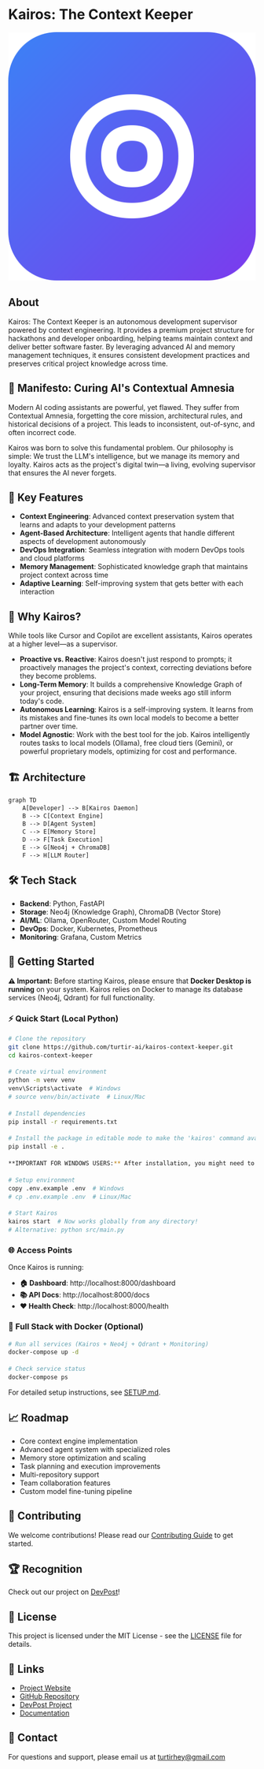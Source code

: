 # Kairos: The Context Keeper

![Kairos Banner](docs/logo.svg)

## About

Kairos: The Context Keeper is an autonomous development supervisor powered by context engineering. It provides a premium project structure for hackathons and developer onboarding, helping teams maintain context and deliver better software faster. By leveraging advanced AI and memory management techniques, it ensures consistent development practices and preserves critical project knowledge across time.

## 📖 Manifesto: Curing AI's Contextual Amnesia

Modern AI coding assistants are powerful, yet flawed. They suffer from Contextual Amnesia, forgetting the core mission, architectural rules, and historical decisions of a project. This leads to inconsistent, out-of-sync, and often incorrect code.

Kairos was born to solve this fundamental problem. Our philosophy is simple: We trust the LLM's intelligence, but we manage its memory and loyalty. Kairos acts as the project's digital twin—a living, evolving supervisor that ensures the AI never forgets.

## 🧠 Key Features

* **Context Engineering**: Advanced context preservation system that learns and adapts to your development patterns
* **Agent-Based Architecture**: Intelligent agents that handle different aspects of development autonomously
* **DevOps Integration**: Seamless integration with modern DevOps tools and cloud platforms
* **Memory Management**: Sophisticated knowledge graph that maintains project context across time
* **Adaptive Learning**: Self-improving system that gets better with each interaction

## 🤔 Why Kairos?

While tools like Cursor and Copilot are excellent assistants, Kairos operates at a higher level—as a supervisor.

* **Proactive vs. Reactive**: Kairos doesn't just respond to prompts; it proactively manages the project's context, correcting deviations before they become problems.
* **Long-Term Memory**: It builds a comprehensive Knowledge Graph of your project, ensuring that decisions made weeks ago still inform today's code.
* **Autonomous Learning**: Kairos is a self-improving system. It learns from its mistakes and fine-tunes its own local models to become a better partner over time.
* **Model Agnostic**: Work with the best tool for the job. Kairos intelligently routes tasks to local models (Ollama), free cloud tiers (Gemini), or powerful proprietary models, optimizing for cost and performance.

## 🏗️ Architecture

```mermaid
graph TD
    A[Developer] --> B[Kairos Daemon]
    B --> C[Context Engine]
    B --> D[Agent System]
    C --> E[Memory Store]
    D --> F[Task Execution]
    E --> G[Neo4j + ChromaDB]
    F --> H[LLM Router]
```

## 🛠️ Tech Stack

* **Backend**: Python, FastAPI
* **Storage**: Neo4j (Knowledge Graph), ChromaDB (Vector Store)
* **AI/ML**: Ollama, OpenRouter, Custom Model Routing
* **DevOps**: Docker, Kubernetes, Prometheus
* **Monitoring**: Grafana, Custom Metrics

## 🚀 Getting Started

**⚠️ Important:** Before starting Kairos, please ensure that **Docker Desktop is running** on your system. Kairos relies on Docker to manage its database services (Neo4j, Qdrant) for full functionality.

### ⚡ Quick Start (Local Python)

```bash
# Clone the repository
git clone https://github.com/turtir-ai/kairos-context-keeper.git
cd kairos-context-keeper

# Create virtual environment
python -m venv venv
venv\Scripts\activate  # Windows
# source venv/bin/activate  # Linux/Mac

# Install dependencies
pip install -r requirements.txt

# Install the package in editable mode to make the 'kairos' command available globally
pip install -e .

**IMPORTANT FOR WINDOWS USERS:** After installation, you might need to add Python's user script directory to your system's PATH to run the `kairos` command globally. This is typically located at `C:\Users\YourUsername\AppData\Roaming\Python\Python312\Scripts`. You can add this to your PATH environment variable in Windows System Properties.

# Setup environment
copy .env.example .env  # Windows
# cp .env.example .env  # Linux/Mac

# Start Kairos
kairos start  # Now works globally from any directory!
# Alternative: python src/main.py
```

### 🌐 Access Points

Once Kairos is running:

- **🏠 Dashboard**: http://localhost:8000/dashboard
- **📚 API Docs**: http://localhost:8000/docs
- **❤️ Health Check**: http://localhost:8000/health

### 🐳 Full Stack with Docker (Optional)

```bash
# Run all services (Kairos + Neo4j + Qdrant + Monitoring)
docker-compose up -d

# Check service status
docker-compose ps
```

For detailed setup instructions, see [SETUP.md](SETUP.md).

## 📈 Roadmap

* Core context engine implementation
* Advanced agent system with specialized roles
* Memory store optimization and scaling
* Task planning and execution improvements
* Multi-repository support
* Team collaboration features
* Custom model fine-tuning pipeline

## 🤝 Contributing

We welcome contributions! Please read our [Contributing Guide](docs/CONTRIBUTING.md) to get started.

## 🏆 Recognition

Check out our project on [DevPost](https://devpost.com/software/kairos-the-context-keeper)!

## 📜 License

This project is licensed under the MIT License - see the [LICENSE](LICENSE) file for details.

## 🔗 Links

* [Project Website](https://turtir-ai.github.io/kairos-context-keeper)
* [GitHub Repository](https://github.com/turtir-ai/kairos-context-keeper)
* [DevPost Project](https://devpost.com/software/kairos-the-context-keeper)
* [Documentation](docs/)

## 📧 Contact

For questions and support, please email us at turtirhey@gmail.com 